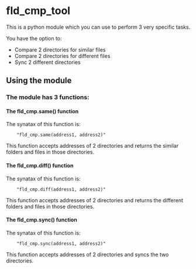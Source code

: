 # fld_cmp_tool

This is a python module which you can use to perform 3 very specific tasks.

You have the option to:

* Compare 2 directories for similar files
* Compare 2 directories for different files
* Sync 2 different directories

## Using the module

### The module has 3 functions:


#### The fld_cmp.same() function

The synatax of this function is:

        "fld_cmp.same(address1, address2)"

This function accepts addresses of 2 directories and returns the similar folders and files in those directories.

#### The fld_cmp.diff() function

The synatax of this function is:

        "fld_cmp.diff(address1, address2)"

This function accepts addresses of 2 directories and returns the different folders and files in those directories.

#### The fld_cmp.sync() function

The synatax of this function is:

        "fld_cmp.sync(address1, address2)"

This function accepts addresses of 2 directories and syncs the two directories.
